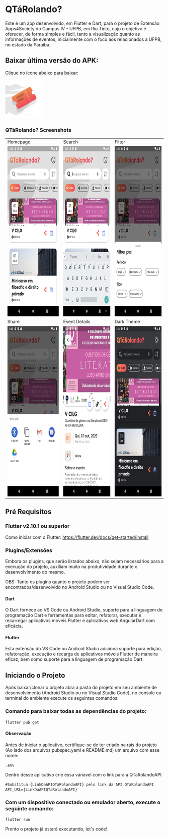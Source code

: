 # QTáRolando?

Este é um app desenvolvido, em Flutter e Dart, para o projeto de Extensão Apps4Society do Campus IV - UFPB, em Rio Tinto, cujo o objetivo é oferecer, de forma simples e fácil, tanto a visualização quanto as informações de eventos, inicialmente com o foco aos relacionados a UFPB, no estado da Paraíba.

## Baixar última versão do APK:
Clique no icone abaixo para baixar:<br><br>
<a href="https://drive.google.com/file/d/1b3hGxYOGe9XudJNIPAyNUHcLvaKuoe6r/view" target="_blank">
  <img src="./assets/icons/app_icon.png" alt="App Icon" width="120">
</a>

### QTáRolando? Screenshots

<table>
  <tr>
    <td>Homepage</td>
    <td>Search</td>
    <td>Filter</td>
  </tr>
  <tr>
    <td><img src="screenshots/Homepage-Light.png" width=270 height=540></td>
    <td><img src="screenshots/Search.png" width=270 height=540></td>
    <td><img src="screenshots/Filter.png" width=270 height=540></td>
  </tr>
  <tr>
    <td>Share</td>
    <td>Event Details</td>
    <td>Dark Theme</td>
  </tr>
  <tr>
    <td><img src="screenshots/Share.png" width=270 height=540></td>
    <td><img src="screenshots/Event-Details.png" width=270 height=540></td>
    <td><img src="screenshots/HomePage-Dark.png" width=270 height=540></td>
  </tr>
 </table>

## Pré Requisitos
### Flutter v2.10.1 ou superior
Como iniciar com o Flutter: https://flutter.dev/docs/get-started/install

### Plugins/Extensões
Embora os plugins, que serão listados abaixo, não sejam necessários para a execução do projeto, auxiliam muito na produtividade durante o desenvolvimento do mesmo.

OBS: Tanto os plugins quanto o projeto podem ser encontrados/desenvolvido no Android Studio ou no Visual Studio Code.

#### Dart
O Dart  fornece ao VS Code ou Android Studio, suporte para a linguagem de programação Dart e  ferramentas para editar, refatorar, executar e recarregar aplicativos móveis Flutter e aplicativos web AngularDart com eficácia.
#### Flutter
Esta extensão do VS Code ou Android Studio adiciona suporte para edição, refatoração, execução e recarga de aplicativos móveis Flutter de maneira eficaz, bem como suporte para a linguagem de programação Dart.

## Iniciando o Projeto
Após baixar/clonar o projeto abra a pasta do projeto em seu ambiente de desenvolvimento (Android Studio ou no Visual Studio Code), no console ou terminal do ambiente execute os seguintes comandos:

### Comando para baixar todas as dependências do projeto:
```{sh}
flutter pub get
```
#### Observação
Antes de iniciar o aplicativo, certifique-se de ter criado na raís do projeto (Ao lado dos arquivos pubspec.yaml e README.md) um arquivo com esse nome:
```
.env
```
Dentro desse aplicativo crie essa váriavel com o link para a QTaRolandoAPI
```
#Substitua {LinkDaAPIQTaRolandoAPI} pelo link da API QTaRolandoAPI
API_URL={LinkDaAPIQTaRolandoAPI}
```

### Com um dispositivo conectado ou emulador aberto, execute o seguinte comando:
```{sh}
flutter run
```
Pronto o projeto já estará executando, let's code!.
